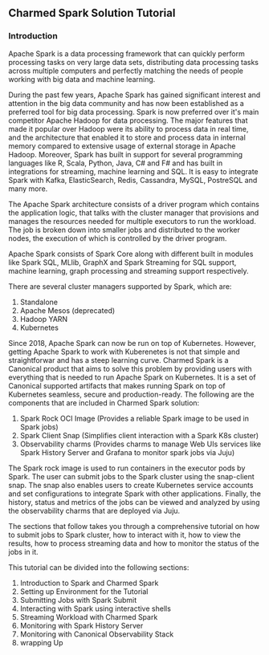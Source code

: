 ## Charmed Spark Solution Tutorial

### Introduction

Apache Spark is a data processing framework that can quickly perform processing tasks on very large data sets, distributing data processing tasks across multiple computers and perfectly matching the needs of people working with big data and machine learning.

During the past few years, Apache Spark has gained significant interest and attention in the big data community and has now been established as a preferred tool for big data processing. Spark is now preferred over it's main competitor Apache Hadoop for data processing. The major features that made it popular over Hadoop were its ability to process data in real time, and the architecture that enabled it to store and process data in internal memory compared to extensive usage of external storage in Apache Hadoop. Moreover, Spark has built in support for several programming languages like R, Scala, Python, Java, C# and F# and has built in integrations for streaming, machine learning and SQL. It is easy to integrate Spark with Kafka, ElasticSearch, Redis, Cassandra, MySQL, PostreSQL and many more.

The Apache Spark architecture consists of a driver program which contains the application logic, that talks with the cluster manager that provisions and manages the resources needed for multiple executors to run the workload. The job is broken down into smaller jobs and distributed to the worker nodes, the execution of which is controlled by the driver program.

Apache Spark consists of Spark Core along with different built in modules like Spark SQL, MLlib, GraphX and Spark Streaming for SQL support, machine learning, graph processing and streaming support respectively.

There are several cluster managers supported by Spark, which are:
1. Standalone 
2. Apache Mesos (deprecated)
3. Hadoop YARN
4. Kubernetes

Since 2018, Apache Spark can now be run on top of Kubernetes. However, getting Apache Spark to work with Kuberenetes is not that simple and straightforwar and has a steep learning curve. Charmed Spark is a Canonical product that aims to solve this problem by providing users with everything that is needed to run Apache Spark on Kubernetes. It is a set of Canonical supported artifacts that makes running Spark on top of Kubernetes seamless, secure and production-ready. The following are the components that are included in Charmed Spark solution:
1. Spark Rock OCI Image (Provides a reliable Spark image to be used in Spark jobs)
2. Spark Client Snap (Simplifies client interaction with a Spark K8s cluster)
3. Observability charms (Provides charms to manage Web UIs services like Spark History Server and Grafana to monitor spark jobs via Juju)

The Spark rock image is used to run containers in the executor pods by Spark. The user can submit jobs to the Spark cluster using the snap-client snap. The snap also enables users to create Kubernetes service accounts and set configurations to integrate Spark with other applications. Finally, the history, status and metrics of the jobs can be viewed and analyzed by using the observability charms that are deployed via Juju.

The sections that follow takes you through a comprehensive tutorial on how to submit jobs to Spark cluster, how to interact with it, how to view the results, how to process streaming data and how to monitor the status of the jobs in it.

This tutorial can be divided into the following sections:
1. Introduction to Spark and Charmed Spark 
2. Setting up Environment for the Tutorial
3. Submitting Jobs with Spark Submit
4. Interacting with Spark using interactive shells
5. Streaming Workload with Charmed Spark
6. Monitoring with Spark History Server
7. Monitoring with Canonical Observability Stack
8. wrapping Up